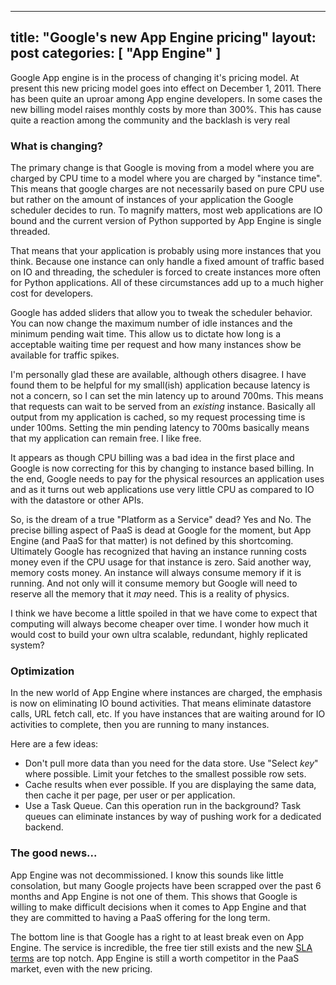 -----
title: "Google's new App Engine pricing"
layout: post
categories: [ "App Engine" ]
-----

Google App engine is in the process of changing it's pricing model. At present this new pricing model goes into effect on December 1, 2011. There has been quite an uproar among App engine developers. In some cases the new billing model raises monthly costs by more than 300%. This has cause quite a reaction among the community and the backlash is very real

### What is changing?
The primary change is that Google is moving from a model where you are charged by CPU time to a model where you are charged by "instance time". This means that google charges are not necessarily based on pure CPU use but rather on the amount of instances of your application the Google scheduler decides to run. To magnify matters, most web applications are IO bound and the current version of Python supported by App Engine is single threaded. 

That means that your application is probably using more instances that you think. Because one instance can only handle a fixed amount of traffic based on IO and threading, the scheduler is forced to create instances more often for Python applications. All of these circumstances add up to a much higher cost for developers.

Google has added sliders that allow you to tweak the scheduler behavior. You can now change the maximum number of idle instances and the minimum pending wait time. This allow us to dictate how long is a acceptable waiting time per request and how many instances show be available for traffic spikes. 

I'm personally glad these are available, although others disagree. I have found them to be helpful for my small(ish) application because latency is not a concern, so I can set the min latency up to around 700ms. This means that requests can wait to be served from an _existing_ instance. Basically all output from my application is cached, so my request processing time is under 100ms. Setting the min pending latency to 700ms basically means that my application can remain free. I like free.

It appears as though CPU billing was a bad idea in the first place and Google is now correcting for this by changing to instance based billing. In the end, Google needs to pay for the physical resources an application uses and as it turns out web applications use very little CPU as compared to IO with the datastore or other APIs. 

So, is the dream of a true "Platform as a Service" dead? Yes and No. The precise billing aspect of PaaS is dead at Google for the moment, but App Engine (and PaaS for that matter) is not defined by this shortcoming. Ultimately Google has recognized that having an instance running costs money even if the CPU usage for that instance is zero. Said another way, memory costs money. An instance will always consume memory if it is running. And not only will it consume memory but Google will need to reserve all the memory that it _may_ need. This is a reality of physics.

I think we have become a little spoiled in that we have come to expect that computing will always become cheaper over time. I wonder how much it would cost to build your own ultra scalable, redundant, highly replicated system?

### Optimization
In the new world of App Engine where instances are charged, the emphasis is now on eliminating IO bound activities. That means eliminate datastore calls, URL fetch call, etc. If you have instances that are waiting around for IO activities to complete, then you are running to many instances.

Here are a few ideas:

* Don't pull more data than you need for the data store. Use "Select _key_" where possible. Limit your fetches to the smallest possible row sets.
* Cache results when ever possible. If you are displaying the same data, then cache it per page, per user or per application.
* Use a Task Queue. Can this operation run in the background? Task queues can eliminate instances by way of pushing work for a dedicated backend.

### The good news...
App Engine was not decommissioned. I know this sounds like little consolation, but many Google projects have been scrapped over the past 6 months and App Engine is not one of them. This shows that Google is willing to make difficult decisions when it comes to App Engine and that they are committed to having a PaaS offering for the long term. 

The bottom line is that Google has a right to at least break even on App Engine. The service is incredible, the free tier still exists and the new [SLA terms](http://code.google.com/appengine/sla.html) are top notch. App Engine is still a worth competitor in the PaaS market, even with the new pricing.
